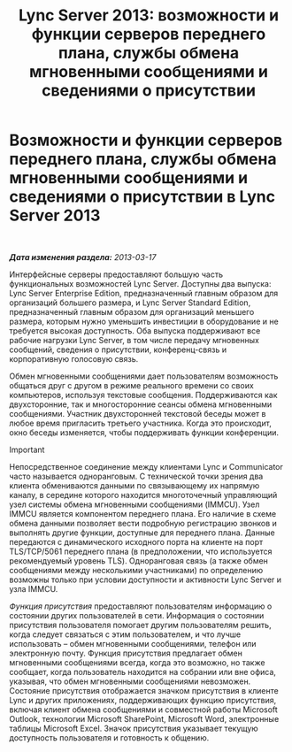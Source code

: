 ﻿---
title: 'Lync Server 2013: возможности и функции серверов переднего плана, службы обмена мгновенными сообщениями и сведениями о присутствии'
TOCTitle: Возможности и функции серверов переднего плана, службы обмена мгновенными сообщениями и сведениями о присутствии
ms:assetid: 05b29536-dcd7-49b5-934a-2ebf20ddc45c
ms:mtpsurl: https://technet.microsoft.com/ru-ru/library/Gg398109(v=OCS.15)
ms:contentKeyID: 49308820
ms.date: 05/19/2016
mtps_version: v=OCS.15
ms.translationtype: HT
---

# Возможности и функции серверов переднего плана, службы обмена мгновенными сообщениями и сведениями о присутствии в Lync Server 2013

 

_**Дата изменения раздела:** 2013-03-17_

Интерфейсные серверы предоставляют большую часть функциональных возможностей Lync Server. Доступны два выпуска: Lync Server Enterprise Edition, предназначенный главным образом для организаций большего размера, и Lync Server Standard Edition, предназначенный главным образом для организаций меньшего размера, которым нужно уменьшить инвестиции в оборудование и не требуется высокая доступность. Оба выпуска поддерживают все рабочие нагрузки Lync Server, в том числе передачу мгновенных сообщений, сведения о присутствии, конференц-связь и корпоративную голосовую связь.

Обмен мгновенными сообщениями дает пользователям возможность общаться друг с другом в режиме реального времени со своих компьютеров, используя текстовые сообщения. Поддерживаются как двухсторонние, так и многосторонние сеансы обмена мгновенными сообщениями. Участник двухсторонней текстовой беседы может в любое время пригласить третьего участника. Когда это происходит, окно беседы изменяется, чтобы поддерживать функции конференции.

> [!IMPORTANT]
> Непосредственное соединение между клиентами Lync и Communicator часто называется одноранговым. С технической точки зрения два клиента обмениваются данными по связывающему их напрямую каналу, в середине которого находится многоточечный управляющий узел системы обмена мгновенными сообщениями (IMMCU). Узел IMMCU является компонентом переднего плана. Его наличие в схеме обмена данными позволяет вести подробную регистрацию звонков и выполнять другие функции, доступные для переднего плана. Данные передаются с динамического исходного порта на клиенте на порт TLS/TCP/5061 переднего плана (в предположении, что используется рекомендуемый уровень TLS). Одноранговая связь (а также обмен сообщениями между несколькими участниками) по определению возможны только при условии доступности и активности Lync Server и узла IMMCU.


*Функция присутствия* предоставляют пользователям информацию о состоянии других пользователей в сети. Информация о состоянии присутствия пользователя помогает другим пользователям решить, когда следует связаться с этим пользователем, и что лучше использовать – обмен мгновенными сообщениями, телефон или электронную почту. Функция присутствия предлагает обмен мгновенными сообщениями всегда, когда это возможно, но также сообщает, когда пользователь находится на собрании или вне офиса, указывая, что обмен мгновенными сообщениями невозможен. Состояние присутствия отображается значком присутствия в клиенте Lync и других приложениях, поддерживающих функцию присутствия, включая клиент обмена сообщениями и совместной работы Microsoft Outlook, технологии Microsoft SharePoint, Microsoft Word, электронные таблицы Microsoft Excel. Значок присутствия указывает текущую доступность пользователя и готовность к общению.

